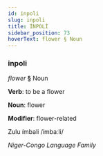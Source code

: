 ```yaml
---
id: inpoli
slug: inpoli
title: İNPOLİ
sidebar_position: 73
hoverText: flower § Noun
---
```


### inpoli

*flower* **§** Noun

**Verb**: to be a flower

**Noun**: flower

**Modifier**: flower-related

Zulu ímbali /ímbaːli/

*Niger-Congo Language Family*